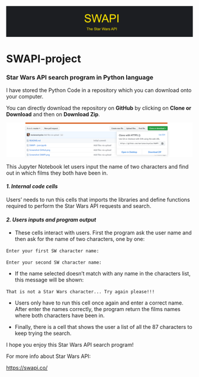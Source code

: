 <img src="Screenshot SWAPI.png">

# SWAPI-project

### Star Wars API search program in Python language


I have stored the Python Code in a repository which you can download onto your computer.  

You can directly download the repository on **GitHub** by clicking on **Clone or Download** and then on **Download Zip**.

<img src="Screenshot-GitHub.png">


This Jupyter Notebook let users input the name of two characters and find out in which films they both have been in.

#### *1. Internal code cells* 
Users’ needs to run this cells that imports the libraries and define functions required to perform the Star Wars API requests and search.

#### *2. Users inputs and program output*
* These cells interact with users. First the program ask the user name and then ask for the name of two characters, one by one:  

`` Enter your first SW character name: ``  

`` Enter your second SW character name: ``  

* If the name selected doesn’t match with any name in the characters list, this message will be shown:  

``That is not a Star Wars character... Try again please!!!``  

* Users only have to run this cell once again and enter a correct name. After enter the names correctly, the program return the films names where both characters have been in.  

* Finally, there is a cell that shows the user a list of all the 87 characters to keep trying the search.  


I hope you enjoy this Star Wars API search program!

For more info about Star Wars API:  

<a href='https://swapi.co/' >  https://swapi.co/ </a>

